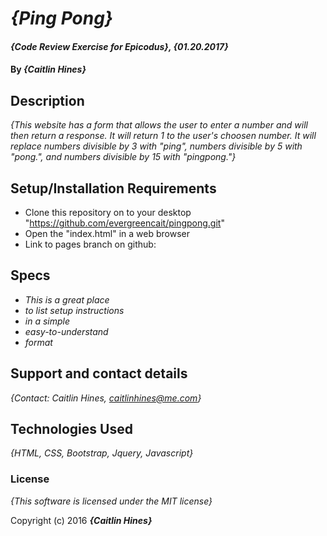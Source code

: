# _{Ping Pong}_

#### _{Code Review Exercise for Epicodus}, {01.20.2017}_

#### By _**{Caitlin Hines}**_

## Description

_{This website has a form that allows the user to enter a number and will then return a response. It will return 1 to the user's choosen number. It will replace numbers divisible by 3 with "ping", numbers divisible by 5 with "pong.", and numbers divisible by 15 with "pingpong."}_

## Setup/Installation Requirements

* Clone this repository on to your desktop "https://github.com/evergreencait/pingpong.git"
* Open the "index.html" in a web browser
* Link to pages branch on github:


## Specs

* _This is a great place_
* _to list setup instructions_
* _in a simple_
* _easy-to-understand_
* _format_

## Support and contact details

_{Contact: Caitlin Hines, caitlinhines@me.com}_

## Technologies Used

_{HTML, CSS, Bootstrap, Jquery, Javascript}_

### License

*{This software is licensed under the MIT license}*

Copyright (c) 2016 **_{Caitlin Hines}_**
